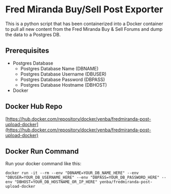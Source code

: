 # Fred Miranda Buy/Sell Post Exporter

This is a python script that has been containerized into a Docker container to pull all new content from the Fred Miranda Buy & Sell Forums and dump the data to a Postgres DB.

## Prerequisites

- Postgres Database
    - Postgres Database Name (DBNAME)
    - Postgres Database Username (DBUSER)
    - Postgres Database Password (DBPASS)
    - Postgres Database Hostname (DBHOST)
- Docker

## Docker Hub Repo

[https://hub.docker.com/repository/docker/yenba/fredmiranda-post-upload-docker](https://hub.docker.com/repository/docker/yenba/fredmiranda-post-upload-docker)

## Docker Run Command

Run your docker command like this:

```
docker run -it --rm --env "DBNAME=YOUR_DB_NAME_HERE" --env "DBUSER=YOUR_DB_USERNAME_HERE" --env "DBPASS=YOUR_DB_PASSWORD_HERE" --env "DBHOST=YOUR_DB_HOSTNAME_OR_IP_HERE" yenba/fredmiranda-post-upload-docker

```
